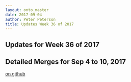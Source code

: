 ```yaml
---
layout: onto_master
date: 2017-09-04
author: Peter Peterson
title: Updates Week 36 of 2017
---
```

Updates for Week 36 of 2017
---------------------------

Detailed Merges for Sep 4 to 10, 2017
-------------------------------------
[on github](https://github.com/mantidproject/mantid/pulls?q=is%3Apr+merged%3A2017-09-05..2017-09-10)

